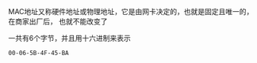





MAC地址又称硬件地址或物理地址，它是由网卡决定的，也就是固定且唯一的，在商家出厂后， 也就不能改变了

一共有6个字节，并且用十六进制来表示

```00-06-5B-4F-45-BA
00-06-5B-4F-45-BA
```
